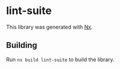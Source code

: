 # lint-suite

This library was generated with [Nx](https://nx.dev).

## Building

Run `nx build lint-suite` to build the library.
